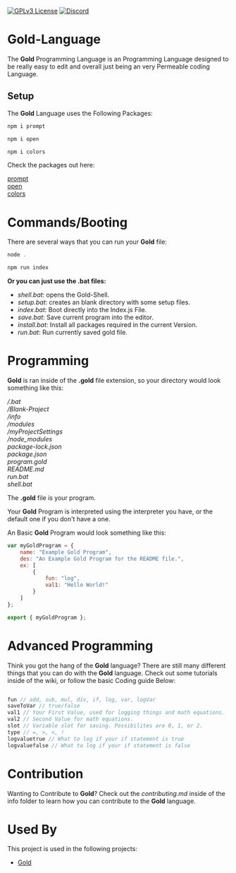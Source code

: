[![GPLv3 License](https://img.shields.io/badge/License-GPL%20v3-yellow.svg)](https://opensource.org/licenses/)
[![Discord](https://img.shields.io/discord/945836676272517201?label=2%20Identical%20Rocks)]()

# Gold-Language
The **Gold** Programming Language is an Programming Language designed to be really easy to
edit and overall just being an very Permeable coding Language.

## Setup

The **Gold** Language uses the Following Packages:

```javascript
npm i prompt
```

```javascript
npm i open
```

```javascript
npm i colors
```

Check the packages out here:

[prompt](https://www.npmjs.com/package/prompt)   
[open](https://www.npmjs.com/package/open)   
[colors](https://www.npmjs.com/package/colors)   


# Commands/Booting 

There are several ways that you can run your **Gold** file:

```javascript
node .
```

```javascript
npm run index
```

**Or you can just use the .bat files:**

- *shell.bat*: opens the Gold-Shell.
- *setup.bat*: creates an blank directory with some setup files.
- *index.bat*: Boot directly into the Index.js File.
- *save.bat*: Save current program into the editor.
- *install.bat*: Install all packages required in the current Version.
- *run.bat*: Run currently saved gold file.

# Programming
**Gold** is ran inside of the **.gold** file extension, so your directory would look something like this:   

*/.bat*   
*/Blank-Project*   
*/info*   
*/modules*   
*/myProjectSettings*      
*/node_modules*     
*package-lock.json*   
*package.json*   
*program.gold*   
*README.md*   
*run.bat*    
*shell.bat*  


The **.gold** file is your program.   

Your **Gold** Program is interpreted using the interpreter you have, or the default one if you don't have a one.

An Basic **Gold** Program would look something like this:

```javascript
var myGoldProgram = {
    name: "Example Gold Program",
    des: "An Example Gold Program for the README file.",
    ex: [
        {
            fun: "log",
            val1: "Hello World!"
        }
    ]
};

export { myGoldProgram };
```

# Advanced Programming

Think you got the hang of the **Gold** language? There are still many different things that you can do with the **Gold** language. Check out some tutorials inside of the wiki, or follow the basic Coding guide Below:

```javascript

fun // add, sub, mul, div, if, log, var, logVar
saveToVar // true/false
val1 // Your First Value, used for logging things and math equations.
val2 // Second Value for math equations.
slot // Variable slot for saving. Possibilites are 0, 1, or 2.
type // =, >, <, ! 
logvaluetrue // What to log if your if statement is true
logvaluefalse // What to log if your if statement is false

```

# Contribution

Wanting to Contribute to **Gold**? Check out the *contributing.md* inside of the info folder to learn how you can contribute to the **Gold** language.

# Used By

This project is used in the following projects:

- [Gold](https://github.com/Shining-Gold-Studios/Gold-Language)


